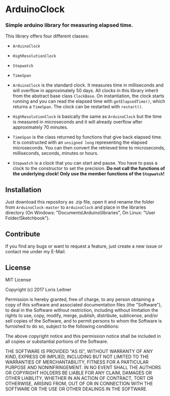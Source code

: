 # ArduinoClock
### Simple arduino library for measuring elapsed time.

This library offers four different classes:
* `ArduinoClock`
* `HighResolutionClock`
* `Stopwatch`
* `TimeSpan`

* `ArduinoClock` is the standard clock. It measures time in milliseconds and will overflow in approximately 50 days. All clocks in this library inherit from the abstract base class `ClockBase`. On instantiation, the clock starts running and you can read the elapsed time with `getElapsedTime()`, which returns a `TimeSpan`. The clock can be restarted with `restart()`.
* `HighResolutionClock` is basically the same as `ArduinoClock` but the time is measured in microseconds and it will already overflow after approximately 70 minutes.
* `TimeSpan` is the class returned by functions that give back elapsed time. It is constructed with an `unsigned long` representing the elapsed microseconds. You can then convert the retrieved time to microseconds, milliseconds, seconds, minutes or hours.
* `Stopwatch` is a clock that you can start and pause. You have to pass a clock to the constructor to set the precision. **Do not call the functions of the underlying clock! Only use the member functions of the `Stopwatch`!**

## Installation
Just download this repository as .zip file, open it and rename the folder from `ArduinoClock-master` to `ArduinoClock` and place in the libraries directory (On Windows: "Documents\Arduino\libraries", On Linux: "User Folder/Sketchbook").

## Contribute
If you find any bugs or want to request a feature, just create a new issue or contact me under my E-Mail.

## License
MIT License

Copyright (c) 2017 Loris Leitner

Permission is hereby granted, free of charge, to any person obtaining a copy
of this software and associated documentation files (the "Software"), to deal
in the Software without restriction, including without limitation the rights
to use, copy, modify, merge, publish, distribute, sublicense, and/or sell
copies of the Software, and to permit persons to whom the Software is
furnished to do so, subject to the following conditions:

The above copyright notice and this permission notice shall be included in all
copies or substantial portions of the Software.

THE SOFTWARE IS PROVIDED "AS IS", WITHOUT WARRANTY OF ANY KIND, EXPRESS OR
IMPLIED, INCLUDING BUT NOT LIMITED TO THE WARRANTIES OF MERCHANTABILITY,
FITNESS FOR A PARTICULAR PURPOSE AND NONINFRINGEMENT. IN NO EVENT SHALL THE
AUTHORS OR COPYRIGHT HOLDERS BE LIABLE FOR ANY CLAIM, DAMAGES OR OTHER
LIABILITY, WHETHER IN AN ACTION OF CONTRACT, TORT OR OTHERWISE, ARISING FROM,
OUT OF OR IN CONNECTION WITH THE SOFTWARE OR THE USE OR OTHER DEALINGS IN THE
SOFTWARE.
